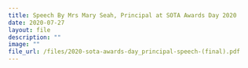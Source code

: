 ```yaml
---
title: Speech By Mrs Mary Seah, Principal at SOTA Awards Day 2020
date: 2020-07-27
layout: file
description: ""
image: ""
file_url: /files/2020-sota-awards-day_principal-speech-(final).pdf
---
```

